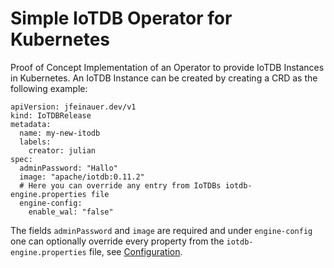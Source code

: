 # Simple IoTDB Operator for Kubernetes

Proof of Concept Implementation of an Operator to provide IoTDB Instances in Kubernetes.
An IoTDB Instance can be created by creating a CRD as the following example:

```
apiVersion: jfeinauer.dev/v1
kind: IoTDBRelease
metadata:
  name: my-new-itodb
  labels:
    creator: julian
spec:
  adminPassword: "Hallo"
  image: "apache/iotdb:0.11.2"
  # Here you can override any entry from IoTDBs iotdb-engine.properties file
  engine-config:
    enable_wal: "false"
```

The fields `adminPassword` and `image` are required and under `engine-config` one can optionally override every property from the `iotdb-engine.properties` file, see [Configuration](http://iotdb.apache.org/UserGuide/V0.10.x/Server/Config%20Manual.html).